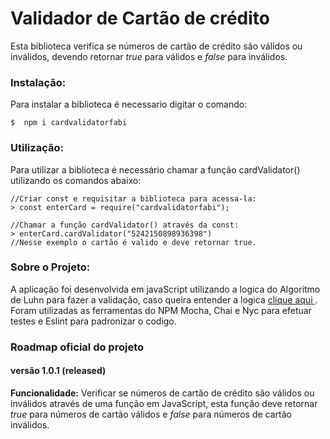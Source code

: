 # Validador de Cartão de crédito

Esta biblioteca verifica se números de cartão de crédito são válidos ou inválidos, devendo retornar *true* para válidos e *false* para inválidos.

### Instalação:

Para instalar a biblioteca é necessario digitar o comando:
```
$  npm i cardvalidatorfabi
```

### Utilização:

Para utilizar a biblioteca é necessário chamar a função cardValidator() utilizando os comandos abaixo:
```
//Criar const e requisitar a biblioteca para acessa-la:
> const enterCard = require("cardvalidatorfabi");
```
```
//Chamar a função cardValidator() através da const:
> enterCard.cardValidator("5242150898936398")
//Nesse exemplo o cartão é valido e deve retornar true.
```
### Sobre o Projeto:

A aplicação foi desenvolvida em javaScript utilizando a logica do Algoritmo de Luhn para fazer a validação, caso queira entender a logica <a href="http://www.datagenetics.com/blog/july42013/index.html"> clique aqui </a>.
Foram utilizadas as ferramentas do NPM Mocha, Chai e Nyc para efetuar testes e Eslint para padronizar o codigo.


### Roadmap oficial do projeto

#### versão 1.0.1 (released)

**Funcionalidade:** Verificar se números de cartão de crédito são válidos ou inválidos através de uma função em JavaScript, esta função deve retornar *true* para números de cartão válidos e *false* para números de cartão inválidos.
